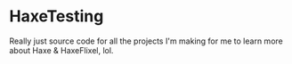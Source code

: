 # HaxeTesting
Really just source code for all the projects I'm making for me to learn more about Haxe &amp; HaxeFlixel, lol.
